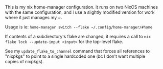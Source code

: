 This is my nix home-manager configuration. 
It runs on two NixOS machines with the same configuration, and
I use a slightly modified version for work where it just manages my ~.

Usage is ie:
`home-manager switch --flake ~/.config/home-manager/#home`

If contents of a subdirectory's flake are changed, it requires a 
call to `nix flake lock --update-input <input>` for the top-level flake.

See my `update_flake_to_channel` command that forces all references to "nixpkgs"
to point to a single hardcoded one (bc I don't want multiple copies of nixpkgs).

